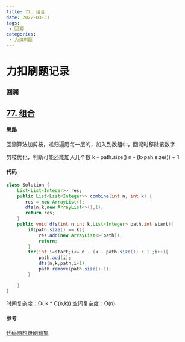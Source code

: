 ```yaml
---
title: 77. 组合
date: 2022-03-31
tags:
 - 回溯
categories: 
 - 力扣刷题
---
```


# 力扣刷题记录 
### 回溯
## [77. 组合](https://leetcode-cn.com/problems/combinations/)

#### 思路
回溯算法加剪枝，递归遍历每一层的，加入到数组中，回溯时移除该数字

剪枝优化，判断可能还能加入几个数 k - path.size()    n - (k-pah.size()) + 1
#### 代码

```java
class Solution {
    List<List<Integer>> res;
    public List<List<Integer>> combine(int n, int k) {
       res = new ArrayList();
       dfs(n,k,new ArrayList<>(),1);
       return res;
    }
    public void dfs(int n,int k,List<Integer> path,int start){
        if(path.size() == k){
            res.add(new ArrayList<>(path));
            return;
        }
        for(int i=start;i<= n - (k - path.size()) + 1 ;i++){
            path.add(i);
            dfs(n,k,path,i+1);
            path.remove(path.size()-1);
        }

    }
}
```
时间复杂度：O( k * C(n,k))
空间复杂度：O(n)

#### 参考
[代码随想录刷题集](https://programmercarl.com/0062.%E4%B8%8D%E5%90%8C%E8%B7%AF%E5%BE%84.html#%E6%80%9D%E8%B7%AF)